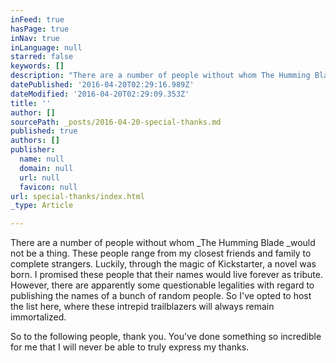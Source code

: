 ```yaml
---
inFeed: true
hasPage: true
inNav: true
inLanguage: null
starred: false
keywords: []
description: "There are a number of people without whom The Humming Blade would not be a thing. These people range from my closest friends and family to complete strangers. Luckily, through the magic of Kickstarter, a novel was born. I promised these people that their names would live forever as tribute. However, there are apparently some questionable legalities with regard to publishing the names of a bunch of random people. So I've opted to host the list here, where these intrepid trailblazers will always remain immortalized."
datePublished: '2016-04-20T02:29:16.989Z'
dateModified: '2016-04-20T02:29:09.353Z'
title: ''
author: []
sourcePath: _posts/2016-04-20-special-thanks.md
published: true
authors: []
publisher:
  name: null
  domain: null
  url: null
  favicon: null
url: special-thanks/index.html
_type: Article

---
```

There are a number of people without whom _The Humming Blade _would not be a thing. These people range from my closest friends and family to complete strangers. Luckily, through the magic of Kickstarter, a novel was born. I promised these people that their names would live forever as tribute. However, there are apparently some questionable legalities with regard to publishing the names of a bunch of random people. So I've opted to host the list here, where these intrepid trailblazers will always remain immortalized.

So to the following people, thank you. You've done something so incredible for me that I will never be able to truly express my thanks.